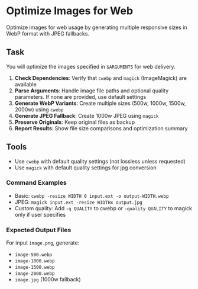 # Optimize Images for Web

Optimize images for web usage by generating multiple responsive sizes in WebP format with JPEG fallbacks.

## Task

You will optimize the images specified in `$ARGUMENTS` for web delivery.

1. **Check Dependencies**: Verify that `cwebp` and `magick` (ImageMagick) are available
2. **Parse Arguments**: Handle image file paths and optional quality parameters. If none are provided, use default settings
3. **Generate WebP Variants**: Create multiple sizes (500w, 1000w, 1500w, 2000w) using `cwebp`
4. **Generate JPEG Fallback**: Create 1000w JPEG using `magick`
5. **Preserve Originals**: Keep original files as backup
6. **Report Results**: Show file size comparisons and optimization summary

## Tools

- Use `cwebp` with default quality settings (not lossless unless requested)
- Use `magick` with default quality settings for jpg conversion

### Command Examples

- Basic: `cwebp -resize WIDTH 0 input.ext -o output-WIDTH.webp`
- JPEG: `magick input.ext -resize WIDTHx output.jpg`
- Custom quality: Add `-q QUALITY` to cwebp or `-quality QUALITY` to magick only if user specifies

### Expected Output Files

For input `image.png`, generate:

- `image-500.webp`
- `image-1000.webp`
- `image-1500.webp`
- `image-2000.webp`
- `image.jpg` (1000w fallback)
